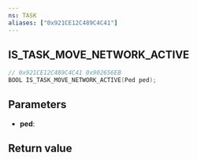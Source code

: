 ```yaml
---
ns: TASK
aliases: ["0x921CE12C489C4C41"]
---
```

## IS_TASK_MOVE_NETWORK_ACTIVE

```c
// 0x921CE12C489C4C41 0x902656EB
BOOL IS_TASK_MOVE_NETWORK_ACTIVE(Ped ped);
```


## Parameters
* **ped**: 

## Return value
